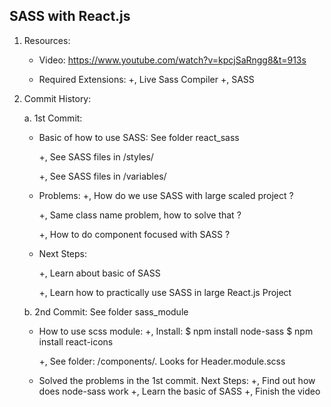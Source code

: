 ## SASS with React.js

1. Resources:

   - Video: https://www.youtube.com/watch?v=kpcjSaRngg8&t=913s

   - Required Extensions:
     +, Live Sass Compiler
     +, SASS

2. Commit History:

   a. 1st Commit:

   - Basic of how to use SASS: See folder react_sass

     +, See SASS files in /styles/

     +, See SASS files in /variables/

   - Problems:
     +, How do we use SASS with large scaled project ?

     +, Same class name problem, how to solve that ?

     +, How to do component focused with SASS ?

   - Next Steps:

     +, Learn about basic of SASS

     +, Learn how to practically use SASS in large React.js Project

   b. 2nd Commit: See folder sass_module

   - How to use scss module:
     +, Install:
     $ npm install node-sass
     $ npm install react-icons

     +, See folder: /components/. Looks for Header.module.scss

   - Solved the problems in the 1st commit. Next Steps:
     +, Find out how does node-sass work
     +, Learn the basic of SASS
     +, Finish the video
